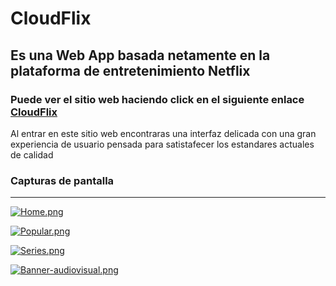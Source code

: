 # CloudFlix

## Es una Web App basada netamente en la plataforma de entretenimiento Netflix 

### Puede ver el sitio web haciendo click en el siguiente enlace [ CloudFlix ](  )

Al entrar en este sitio web encontraras una interfaz delicada con una gran experiencia de usuario pensada para satistafecer los estandares actuales de calidad

### Capturas de pantalla
---

[![Home.png](https://i.postimg.cc/SQHz0RgD/Home.png)](https://postimg.cc/8sBCMpQ6)

[![Popular.png](https://i.postimg.cc/xqrQ6Wy3/Popular.png)](https://postimg.cc/jnhB531D)

[![Series.png](https://i.postimg.cc/y6DSrcyD/Series.png)](https://postimg.cc/K4yz1KVb)

[![Banner-audiovisual.png](https://i.postimg.cc/0QQ9jGyD/Banner-audiovisual.png)](https://postimg.cc/mc0v6HMg)
